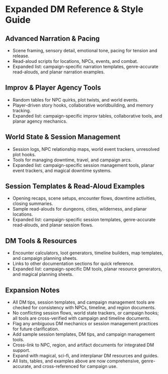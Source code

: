 # Expanded DM Reference & Style Guide

## Advanced Narration & Pacing
- Scene framing, sensory detail, emotional tone, pacing for tension and release.
- Read-aloud scripts for locations, NPCs, events, and combat.
- Expanded list: campaign-specific narration templates, genre-accurate read-alouds, and planar narration examples.

## Improv & Player Agency Tools
- Random tables for NPC quirks, plot twists, and world events.
- Player-driven story hooks, collaborative worldbuilding, and memory tracking.
- Expanded list: campaign-specific improv tables, collaborative tools, and planar agency mechanics.

## World State & Session Management
- Session logs, NPC relationship maps, world event trackers, unresolved plot hooks.
- Tools for managing downtime, travel, and campaign arcs.
- Expanded list: campaign-specific session management tools, planar event trackers, and magical downtime systems.

## Session Templates & Read-Aloud Examples
- Opening recaps, scene setups, encounter flows, downtime activities, closing summaries.
- Sample read-alouds for dungeons, cities, wilderness, and planar locations.
- Expanded list: campaign-specific session templates, genre-accurate read-alouds, and planar session flows.

## DM Tools & Resources
- Encounter calculators, loot generators, timeline builders, map templates, and campaign planning sheets.
- Links to other documentation sections for quick reference.
- Expanded list: campaign-specific DM tools, planar resource generators, and magical planning sheets.

## Expansion Notes
- All DM tips, session templates, and campaign management tools are checked for consistency with NPCs, timeline, and region documents.
- No conflicting session flows, world state trackers, or campaign hooks; all tools are cross-verified with campaign and timeline documents.
- Flag any ambiguous DM mechanics or session management practices for future clarification.
- Add sample session templates, DM tips, and campaign management tools.
- Cross-link to NPC, region, and artifact documents for integrated DM support.
- Expand with magical, sci-fi, and interplanar DM resources and guides.
- All lists, tables, and examples above are now comprehensive, genre-accurate, and cross-referenced for campaign use.
